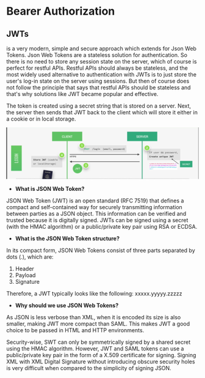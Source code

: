 # Bearer Authorization

## JWTs

is a very modern, simple and secure approach which extends for Json Web Tokens. Json Web Tokens are a stateless solution for authentication. So there is no need to store any session state on the server, which of course is perfect for restful APIs. Restful APIs should always be stateless, and the most widely used alternative to authentication with JWTs is to just store the user's log-in state on the server using sessions. But then of course does not follow the principle that says that restful APIs should be stateless and that's why solutions like JWT became popular and effective.

The token is created using a secret string that is stored on a server. Next, the server then sends that JWT back to the client which will store it either in a cookie or in local storage.

![jwt img](./images/jwt.png)

- **What is JSON Web Token?**

JSON Web Token (JWT) is an open standard (RFC 7519) that defines a compact and self-contained way for securely transmitting information between parties as a JSON object. This information can be verified and trusted because it is digitally signed. JWTs can be signed using a secret (with the HMAC algorithm) or a public/private key pair using RSA or ECDSA.

- **What is the JSON Web Token structure?**

In its compact form, JSON Web Tokens consist of three parts separated by dots (.), which are:

1. Header
2. Payload
3. Signature

Therefore, a JWT typically looks like the following:
xxxxx.yyyyy.zzzzz

- **Why should we use JSON Web Tokens?**

As JSON is less verbose than XML, when it is encoded its size is also smaller, making JWT more compact than SAML. This makes JWT a good choice to be passed in HTML and HTTP environments.

Security-wise, SWT can only be symmetrically signed by a shared secret using the HMAC algorithm. However, JWT and SAML tokens can use a public/private key pair in the form of a X.509 certificate for signing. Signing XML with XML Digital Signature without introducing obscure security holes is very difficult when compared to the simplicity of signing JSON.
